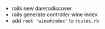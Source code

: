 - rails new daretodiscover
- rails generate controller wine index
- add `root 'wine#index'` to `routes.rb`
